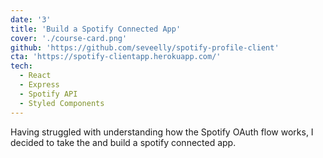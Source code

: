 ```yaml
---
date: '3'
title: 'Build a Spotify Connected App'
cover: './course-card.png'
github: 'https://github.com/seveelly/spotify-profile-client'
cta: 'https://spotify-clientapp.herokuapp.com/'
tech:
  - React
  - Express
  - Spotify API
  - Styled Components
---
```


Having struggled with understanding how the Spotify OAuth flow works, I decided to take the and build a spotify connected app.
